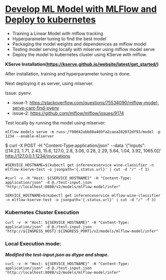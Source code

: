 # [Develop ML Model with MLFlow and Deploy to kubernetes](https://mlflow.org/docs/latest/deployment/deploy-model-to-kubernetes/tutorial.html)


- Training a Linear Model with mlflow tracking
- Hyperparameter tuning to find the best model
- Packaging the model weights and dependenices as mlflow model
- Testing model serving locally with mlserver using mlflow model serve
- Deploy the model to kubernetes cluster using KServe with mlflow.

**KServe Installation(https://kserve.github.io/website/latest/get_started/)**

After installation, training and hyperparameter tuning is done.

Next deploying it as server, using mlserver.

Issue: pyenv.

- issue-1: https://stackoverflow.com/questions/75534090/mlflow-model-serve-cant-find-pyenv
- issue-2: https://github.com/mlflow/mlflow/issues/9174

Test locally by running the model using mlserver:

`mlflow models serve -m runs:/f00d42abb88a469fa2caea282072df93/model -p 1234 --enable-mlserver`

$ curl -X POST -H "Content-Type:application/json" --data '{"inputs": [[14.23, 1.71, 2.43, 15.6, 127.0, 2.8, 3.06, 0.28, 2.29, 5.64, 1.04, 3.92, 1065.0]]' http://127.0.0.1:1234/invocations


`#SERVICE_HOSTNAME=$(kubectl get inferenceservice wine-classifier -n mlflow-kserve-test -o jsonpath='{.status.url}' | cut -d "/" -f 3)`

`#curl -v -H "Host: ${SERVICE_HOSTNAME}" -H "Content-Type: application/json" -d @./test-input.json "http://localhost:8080/v2/models/mlflow-model/infer"`


`SERVICE_HOSTNAME=$(kubectl get inferenceservice mlflow-wine-classifier -n mlflow-kserve-test -o jsonpath='{.status.url}' | cut -d "/" -f 3)`

### Kubernetes Cluster Execution

`curl -v -H "Host: ${SERVICE_HOSTNAME}" -H "Content-Type: application/json" -d @./test-input.json "http://${INGRESS_HOST}:${INGRESS_PORT}/v2/models/mlflow-model/infer"`

### Local Execution mode:

***Modified the test-input.json as dtype and shape.***

`curl -v -H "Host: ${SERVICE_HOSTNAME}" -H "Content-Type: application/json" -d @./test-input.json "http://localhost:8080/v2/models/mlflow-model/infer"`

